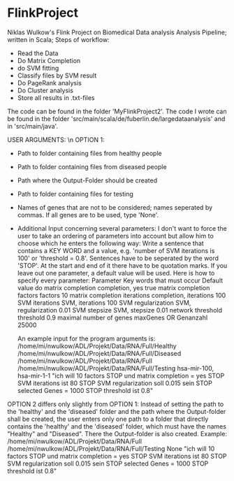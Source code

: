 # FlinkProject
Niklas Wulkow's Flink Project on Biomedical Data analysis
Analysis Pipeline; written in Scala;
Steps of workflow:
  - Read the Data
  - Do Matrix Completion
  - do SVM fitting
  - Classify files by SVM result
  - Do PageRank analysis
  - Do Cluster analysis
  - Store all results in .txt-files


The code can be found in the folder 'MyFlinkProject2'. The code I wrote can be found in the folder
'src/main/scala/de/fuberlin.de/largedataanalysis' and in 'src/main/java'.

USER ARGUMENTS: \n
OPTION 1:
  - Path to folder containing files from healthy people
  - Path to folder containing files from diseased people
  - Path where the Output-Folder should be created
  - Path to folder containing files for testing
  - Names of genes that are not to be considered; names seperated by commas. If all genes are to be used, type 'None'.
  - Additional Input concerning several parameters: I don't want to force the user to take an ordering of parameters into account
    but allow him to choose which he enters the following way: Write a sentence that contains a KEY WORD and a value, e.g.
    'number of SVM iterations is 100' or 'threshold = 0.8'. Sentences have to be seperated by the word 'STOP'. At the start
    and end of it there have to be quotation marks. If you leave out one parameter, a default value will be used.
    Here is how to specify every parameter:
    Parameter				Key words that must occur	Default value
    do matrix completion		completion, yes			true
    matrix completion factors		factors				10
    matrix completion iterations	completion, iterations		100
    SVM iterations			SVM, iterations			100
    SVM regularization			SVM, regularization		0.01
    SVM stepsize			SVM, stepsize			0.01
    network threshold			threshold			0.9
    maximal number of genes		maxGenes OR Genanzahl		25000
    
    An example input for the program arguments is:
    /home/mi/nwulkow/ADL/Projekt/Data/RNA/Full/Healthy
    /home/mi/nwulkow/ADL/Projekt/Data/RNA/Full/Diseased
    /home/mi/nwulkow/ADL/Projekt/Data/RNA/Full
    /home/mi/nwulkow/ADL/Projekt/Data/RNA/Full/Testing
    hsa-mir-100, hsa-mir-1-1
    "ich will 10 factors STOP und matrix completion = yes STOP SVM iterations ist 80 STOP
    SVM regularization soll 0.015 sein STOP selected Genes = 1000 STOP threshold ist 0.8"
    
OPTION 2 differs only slightly from OPTION 1:
Instead of setting the path to the 'healthy' and the 'diseased' folder and the path where the Output-folder shall be created,
the user enters only one path to a folder that directly contains the 'healthy' and the 'diseased' folder, which must have
the names "Healthy" and "Diseased". There the Output-folder is also created.
Example:
    /home/mi/nwulkow/ADL/Projekt/Data/RNA/Full
    /home/mi/nwulkow/ADL/Projekt/Data/RNA/Full/Testing
    None
    "ich will 10 factors STOP und matrix completion = yes STOP SVM iterations ist 80 STOP
    SVM regularization soll 0.015 sein STOP selected Genes = 1000 STOP threshold ist 0.8"

